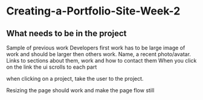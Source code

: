 # Creating-a-Portfolio-Site-Week-2

## What needs to be in the project

Sample of previous work
Developers first work has to be large image of work and should be larger then others work.
Name, a recent photo/avatar. Links to sections about them, work and how to contact them
When you click on the link the ui scrolls to each part

when clicking on a project, take the user to the project.

Resizing the page should work and make the page flow still
